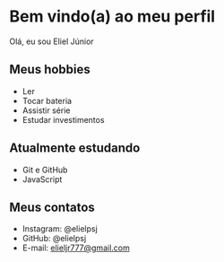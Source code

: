 # Bem vindo(a) ao meu perfil

Olá, eu sou Eliel Júnior

## Meus hobbies

- Ler
- Tocar bateria
- Assistir série
- Estudar investimentos

## Atualmente estudando

- Git e GitHub
- JavaScript

## Meus contatos

- Instagram: @elielpsj
- GitHub: @elielpsj
- E-mail: elieljr777@gmail.com

